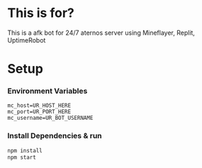 # This is for?
This is a afk bot for 24/7 aternos server using Mineflayer, Replit, UptimeRobot
# Setup 
### Environment Variables
```env
mc_host=UR_HOST_HERE
mc_port=UR_PORT_HERE
mc_username=UR_BOT_USERNAME
```
### Install Dependencies & run
```sh
npm install
npm start
```
